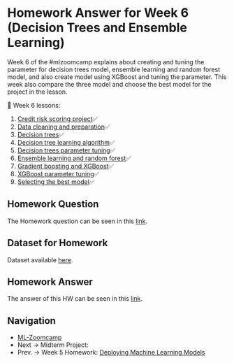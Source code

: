 # Homework Answer for Week 6 (Decision Trees and Ensemble Learning)
Week 6 of the #mlzoomcamp explains about creating and tuning the parameter for decision trees model, ensemble learning and random forest model, and also create model using XGBoost and tuning the parameter. This week also compare the three model and choose the best model for the project in the lesson. 

:book: Week 6 lessons:
1. [Credit risk scoring project](https://github.com/alexeygrigorev/mlbookcamp-code/blob/master/course-zoomcamp/06-trees/01-credit-risk.md):white_check_mark:
2. [Data cleaning and preparation](https://github.com/alexeygrigorev/mlbookcamp-code/blob/master/course-zoomcamp/06-trees/02-data-prep.md):white_check_mark:
3. [Decision trees](https://github.com/alexeygrigorev/mlbookcamp-code/blob/master/course-zoomcamp/06-trees/03-decision-trees.md):white_check_mark:
4. [Decision tree learning algorithm](https://github.com/alexeygrigorev/mlbookcamp-code/blob/master/course-zoomcamp/06-trees/04-decision-tree-learning.md):white_check_mark:
5. [Decision trees parameter tuning](https://github.com/alexeygrigorev/mlbookcamp-code/blob/master/course-zoomcamp/06-trees/05-decision-tree-tuning.nd):white_check_mark:
6. [Ensemble learning and random forest](https://github.com/alexeygrigorev/mlbookcamp-code/blob/master/course-zoomcamp/06-trees/06-random-forest.md):white_check_mark:
7. [Gradient boosting and XGBoost](https://github.com/alexeygrigorev/mlbookcamp-code/blob/master/course-zoomcamp/06-trees/07-boosting.md):white_check_mark:
8. [XGBoost parameter tuning](https://github.com/alexeygrigorev/mlbookcamp-code/blob/master/course-zoomcamp/06-trees/08-xgb-tuning.md):white_check_mark:
9. [Selecting the best model](https://github.com/alexeygrigorev/mlbookcamp-code/blob/master/course-zoomcamp/06-trees/09-final-model.md):white_check_mark:

## Homework Question
The Homework question can be seen in this [link](https://github.com/alexeygrigorev/mlbookcamp-code/blob/master/course-zoomcamp/06-trees/homework.md).

## Dataset for Homework
Dataset available [here](https://raw.githubusercontent.com/madityarafip/My-Machine-Learning/main/Dataset/AB_NYC_2019.csv).

## Homework Answer
The answer of this HW can be seen in this [link]().

## Navigation
* [ML-Zoomcamp](https://github.com/madityarafip/My-Machine-Learning/tree/main/ML-Zoomcamp)
* Next  -> Midterm Project: []()
* Prev. -> Week 5 Homework: [Deploying Machine Learning Models](https://github.com/madityarafip/My-Machine-Learning/tree/main/ML-Zoomcamp/HW-Week-5)

